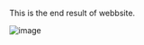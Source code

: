 This is the end result of webbsite.

![image](https://user-images.githubusercontent.com/106369419/212465163-9e126733-4494-4872-9b29-8987ba578274.png)
